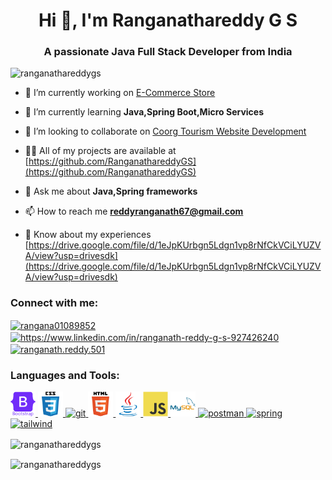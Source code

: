 <h1 align="center">Hi 👋, I'm Ranganathareddy G S</h1>
<h3 align="center">A passionate Java Full Stack Developer from India</h3>

<p align="left"> <img src="https://komarev.com/ghpvc/?username=ranganathareddygs&label=Profile%20views&color=0e75b6&style=flat" alt="ranganathareddygs" /> </p>

- 🔭 I’m currently working on [E-Commerce Store](https://github.com/RanganathareddyGS/E-Commerce-Store)

- 🌱 I’m currently learning **Java,Spring Boot,Micro Services**

- 👯 I’m looking to collaborate on [Coorg Tourism Website Development](https://coorgtourismguide.com/)

- 👨‍💻 All of my projects are available at [https://github.com/RanganathareddyGS](https://github.com/RanganathareddyGS)

- 💬 Ask me about **Java,Spring frameworks**

- 📫 How to reach me **reddyranganath67@gmail.com**

- 📄 Know about my experiences [https://drive.google.com/file/d/1eJpKUrbgn5Ldgn1vp8rNfCkVCiLYUZVA/view?usp=drivesdk](https://drive.google.com/file/d/1eJpKUrbgn5Ldgn1vp8rNfCkVCiLYUZVA/view?usp=drivesdk)

<h3 align="left">Connect with me:</h3>
<p align="left">
<a href="https://twitter.com/rangana01089852" target="blank"><img align="center" src="https://raw.githubusercontent.com/rahuldkjain/github-profile-readme-generator/master/src/images/icons/Social/twitter.svg" alt="rangana01089852" height="30" width="40" /></a>
<a href="https://linkedin.com/in/https://www.linkedin.com/in/ranganath-reddy-g-s-927426240" target="blank"><img align="center" src="https://raw.githubusercontent.com/rahuldkjain/github-profile-readme-generator/master/src/images/icons/Social/linked-in-alt.svg" alt="https://www.linkedin.com/in/ranganath-reddy-g-s-927426240" height="30" width="40" /></a>
<a href="https://instagram.com/ranganath.reddy.501" target="blank"><img align="center" src="https://raw.githubusercontent.com/rahuldkjain/github-profile-readme-generator/master/src/images/icons/Social/instagram.svg" alt="ranganath.reddy.501" height="30" width="40" /></a>
</p>

<h3 align="left">Languages and Tools:</h3>
<p align="left"> <a href="https://getbootstrap.com" target="_blank" rel="noreferrer"> <img src="https://raw.githubusercontent.com/devicons/devicon/master/icons/bootstrap/bootstrap-plain-wordmark.svg" alt="bootstrap" width="40" height="40"/> </a> <a href="https://www.w3schools.com/css/" target="_blank" rel="noreferrer"> <img src="https://raw.githubusercontent.com/devicons/devicon/master/icons/css3/css3-original-wordmark.svg" alt="css3" width="40" height="40"/> </a> <a href="https://git-scm.com/" target="_blank" rel="noreferrer"> <img src="https://www.vectorlogo.zone/logos/git-scm/git-scm-icon.svg" alt="git" width="40" height="40"/> </a> <a href="https://www.w3.org/html/" target="_blank" rel="noreferrer"> <img src="https://raw.githubusercontent.com/devicons/devicon/master/icons/html5/html5-original-wordmark.svg" alt="html5" width="40" height="40"/> </a> <a href="https://www.java.com" target="_blank" rel="noreferrer"> <img src="https://raw.githubusercontent.com/devicons/devicon/master/icons/java/java-original.svg" alt="java" width="40" height="40"/> </a> <a href="https://developer.mozilla.org/en-US/docs/Web/JavaScript" target="_blank" rel="noreferrer"> <img src="https://raw.githubusercontent.com/devicons/devicon/master/icons/javascript/javascript-original.svg" alt="javascript" width="40" height="40"/> </a> <a href="https://www.mysql.com/" target="_blank" rel="noreferrer"> <img src="https://raw.githubusercontent.com/devicons/devicon/master/icons/mysql/mysql-original-wordmark.svg" alt="mysql" width="40" height="40"/> </a> <a href="https://postman.com" target="_blank" rel="noreferrer"> <img src="https://www.vectorlogo.zone/logos/getpostman/getpostman-icon.svg" alt="postman" width="40" height="40"/> </a> <a href="https://spring.io/" target="_blank" rel="noreferrer"> <img src="https://www.vectorlogo.zone/logos/springio/springio-icon.svg" alt="spring" width="40" height="40"/> </a> <a href="https://tailwindcss.com/" target="_blank" rel="noreferrer"> <img src="https://www.vectorlogo.zone/logos/tailwindcss/tailwindcss-icon.svg" alt="tailwind" width="40" height="40"/> </a> </p>

<p><img align="center" src="https://github-readme-stats.vercel.app/api/top-langs?username=ranganathareddygs&show_icons=true&locale=en&layout=compact" alt="ranganathareddygs" /></p>

<p><img align="center" src="https://github-readme-streak-stats.herokuapp.com/?user=ranganathareddygs&" alt="ranganathareddygs" /></p>
